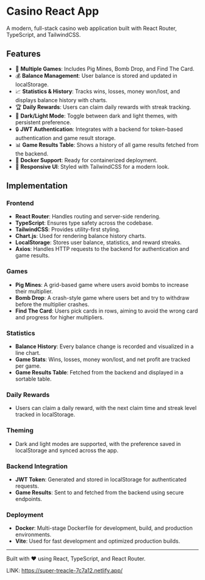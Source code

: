 # Casino React App

A modern, full-stack casino web application built with React Router, TypeScript, and TailwindCSS.

## Features

- 🎲 **Multiple Games**: Includes Pig Mines, Bomb Drop, and Find The Card.
- 💰 **Balance Management**: User balance is stored and updated in localStorage.
- 📈 **Statistics & History**: Tracks wins, losses, money won/lost, and displays balance history with charts.
- 🏆 **Daily Rewards**: Users can claim daily rewards with streak tracking.
- 🌙 **Dark/Light Mode**: Toggle between dark and light themes, with persistent preference.
- 🔒 **JWT Authentication**: Integrates with a backend for token-based authentication and game result storage.
- 📊 **Game Results Table**: Shows a history of all game results fetched from the backend.
- 🚀 **Docker Support**: Ready for containerized deployment.
- 🎨 **Responsive UI**: Styled with TailwindCSS for a modern look.

## Implementation

### Frontend

- **React Router**: Handles routing and server-side rendering.
- **TypeScript**: Ensures type safety across the codebase.
- **TailwindCSS**: Provides utility-first styling.
- **Chart.js**: Used for rendering balance history charts.
- **LocalStorage**: Stores user balance, statistics, and reward streaks.
- **Axios**: Handles HTTP requests to the backend for authentication and game results.

### Games

- **Pig Mines**: A grid-based game where users avoid bombs to increase their multiplier.
- **Bomb Drop**: A crash-style game where users bet and try to withdraw before the multiplier crashes.
- **Find The Card**: Users pick cards in rows, aiming to avoid the wrong card and progress for higher multipliers.

### Statistics

- **Balance History**: Every balance change is recorded and visualized in a line chart.
- **Game Stats**: Wins, losses, money won/lost, and net profit are tracked per game.
- **Game Results Table**: Fetched from the backend and displayed in a sortable table.

### Daily Rewards

- Users can claim a daily reward, with the next claim time and streak level tracked in localStorage.

### Theming

- Dark and light modes are supported, with the preference saved in localStorage and synced across the app.

### Backend Integration

- **JWT Token**: Generated and stored in localStorage for authenticated requests.
- **Game Results**: Sent to and fetched from the backend using secure endpoints.

### Deployment

- **Docker**: Multi-stage Dockerfile for development, build, and production environments.
- **Vite**: Used for fast development and optimized production builds.

---

Built with ❤️ using React, TypeScript, and React Router.

LINK: https://super-treacle-7c7a12.netlify.app/
